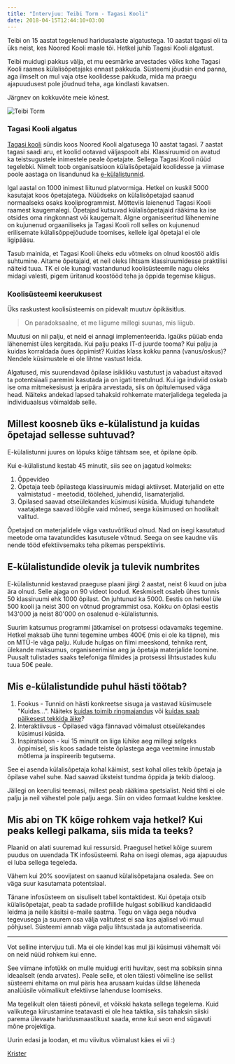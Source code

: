 ```yaml
---
title: "Intervjuu: Teibi Torm - Tagasi Kooli"
date: 2018-04-15T12:44:10+03:00
---
```


Teibi on 15 aastat tegelenud haridusalaste algatustega. 10 aastat tagasi oli ta üks neist, kes Noored Kooli maale tõi. Hetkel juhib Tagasi Kooli algatust.

Teibi muidugi pakkus välja, et mu eesmärke arvestades võiks kohe Tagasi Kooli raames külalisõpetajaks ennast pakkuda. Süsteemi jõudsin end panna, aga ilmselt on mul vaja otse koolidesse pakkuda, mida ma praegu ajapuudusest pole jõudnud teha, aga kindlasti kavatsen.

Järgnev on kokkuvõte meie kõnest.

![Teibi Torm](/img/teibi-torm.png)

### Tagasi Kooli algatus

[Tagasi kooli](https://tagasikooli.ee/) sündis koos Noored Kooli algatusega 10 aastat tagasi. 7 aastat tagasi saadi aru, et koolid ootavad väljaspoolt abi. Klassiruumid on avatud ka teistsugustele inimestele peale õpetajate. Sellega Tagasi Kooli nüüd tegelebki. Nimelt toob organisatsioon külalisõpetajaid koolidesse ja viimase poole aastaga on lisandunud ka [e-külalistunnid](https://www.youtube.com/user/tagasikooli/videos).

Igal aastal on 1000 inimest liitunud platvormiga. Hetkel on kuskil 5000 kasutajat koos õpetajatega. Nüüdseks on külalisõpetajad saanud normaalseks osaks kooliprogrammist. Mõtteviis laienenud Tagasi Kooli raamest kaugemalegi. Õpetajad kutsuvad külalisõpetajaid rääkima ka ise otsides oma ringkonnast või kaugemalt. Algne organiseeritud lähenemine on kujunenud orgaaniliseks ja Tagasi Kooli roll selles on kujunenud erilisemate külalisõppejõudude toomises, kellele igal õpetajal ei ole ligipääsu.

Tasub mainida, et Tagasi Kooli üheks edu võtmeks on olnud koostöö aldis suhtumine. Aitame õpetajaid, et neil oleks lihtsam klassiruumidesse praktilisi näiteid tuua. TK ei ole kunagi vastandunud koolisüsteemile nagu oleks midagi valesti, pigem üritanud koostööd teha ja õppida tegemise käigus.

### Koolisüsteemi keerukusest

Üks raskustest koolisüsteemis on pidevalt muutuv õpikäsitlus.

> On paradoksaalne, et me liigume millegi suunas, mis liigub.

Muutusi on nii palju, et neid ei annagi implementeerida. Igaüks püüab enda lähenemist üles kergitada. Kui palju peaks IT-d juurde tooma? Kui palju ja kuidas korraldada õues õppimist? Kuidas klass kokku panna (vanus/oskus)? Nendele küsimustele ei ole lihtne vastust leida.

Algatused, mis suurendavad õpilase isiklikku vastutust ja vabadust aitavad ta potentsiaali paremini kasutada ja on igati teretulnud. Kui iga indiviid oskab ise oma mitmekesisust ja eripära arvestada, siis on õpitulemused väga head. Näiteks andekad lapsed tahaksid rohkemate materjalidega tegeleda ja individuaalsus võimaldab selle.

## Millest koosneb üks e-külalistund ja kuidas õpetajad sellesse suhtuvad?

E-külalistunni juures on lõpuks kõige tähtsam see, et õpilane õpib. 

Kui e-külalistund kestab 45 minutit, siis see on jagatud kolmeks:
1. Õppevideo
2. Õpetaja teeb õpilastega klassiruumis midagi aktiivset. Materjalid on ette valmistatud - meetodid, töölehed, juhendid, lisamaterjalid.
3. Õpilased saavad otseülekandes küsimusi küsida. Muidugi tuhandete vaatajatega saavad löögile vaid mõned, seega küsimused on hoolikalt valitud.

Õpetajad on materjalidele väga vastuvõtlikud olnud. Nad on isegi kasutatud meetode oma tavatundides kasutusele võtnud. Seega on see kaudne viis nende tööd efektiivsemaks teha pikemas perspektiivis.

## E-külalistundide olevik ja tulevik numbrites

E-külalistunnid kestavad praeguse plaani järgi 2 aastat, neist 6 kuud on juba ära olnud. Selle ajaga on 90 videot loodud. Keskmiselt osaleb ühes tunnis 50 klassiruumi ehk 1000 õpilast. On juhtunud ka 5000. Eestis on hetkel üle 500 kooli ja neist 300 on võtnud programmist osa. Kokku on õplasi eestis 143'000 ja neist 80'000 on osalenud e-külalistunnis.

Suurim katsumus programmi jätkamisel on protsessi odavamaks tegemine. Hetkel maksab ühe tunni tegemine umbes 400€ (mis ei ole ka täpne), mis on MTÜ-le väga palju. Kulude hulgas on filmi meeskond, tehnika rent, ülekande maksumus, organiseerimise aeg ja õpetaja materjalide loomine. Puusalt tulistades saaks telefoniga filmides ja protsessi lihtsustades kulu tuua 50€ peale.

## Mis e-külalistundide puhul hästi töötab?

1. Fookus - Tunnid on hästi konkreetse sisuga ja vastavad küsimusele "Kuidas...". Näiteks [kuidas toimib ringmajandus](https://www.youtube.com/watch?v=1a1p5BPcQfc) või [kuidas saab päikesest tekkida äike](https://www.youtube.com/watch?v=9Lb4XH23Y38)?
2. Interaktiivsus - Õpilased väga fännavad võimalust otseülekandes küsimusi küsida.
3. Inspiratsioon - kui 15 minutit on liiga lühike aeg millegi selgeks õppimisel, siis koos sadade teiste õplastega aega veetmine innustab mõtlema ja inspireerib tegutsema.

See ei asenda külalisõpetaja kohal käimist, sest kohal olles tekib õpetaja ja õpilase vahel suhe. Nad saavad üksteist tundma õppida ja tekib dialoog.

Jällegi on keerulisi teemasi, millest peab rääkima spetsialist. Neid tihti ei ole palju ja neil vähestel pole palju aega. Siin on video formaat kuldne kesktee.

## Mis abi on TK kõige rohkem vaja hetkel? Kui peaks kellegi palkama, siis mida ta teeks?

Plaanid on alati suuremad kui ressursid. Praegusel hetkel kõige suurem puudus on uuendada TK infosüsteemi. Raha on isegi olemas, aga ajapuudus ei luba sellega tegeleda.

Vähem kui 20% soovijatest on saanud külalisõpetajana osaleda. See on väga suur kasutamata potentsiaal.

Tänane infosüsteem on sisuliselt tabel kontaktidest. Kui õpetaja otsib külalisõpetajat, peab ta sadade profiilide hulgast sobilikud kandidaadid leidma ja neile käsitsi e-maile saatma. Tegu on väga aega nõudva tegevusega ja suurem osa välja valitutest ei saa kas ajalisel või muul põhjusel. Süsteemi annab väga palju lihtsustada ja automatiseerida.

---

Vot selline intervjuu tuli. Ma ei ole kindel kas mul jäi küsimusi vähemalt või on neid nüüd rohkem kui enne.

See viimane infotükk on mulle muidugi eriti huvitav, sest ma sobiksin sinna ideaalselt (enda arvates). Peale selle, et olen täiesti võimeline ise sellist süsteemi ehitama on mul päris hea arusaam kuidas üldse läheneda analüüsile võimalikult efektiivse lahenduse loomiseks.

Ma tegelikult olen täiesti põnevil, et võikski hakata sellega tegelema. Kuid valikutega kiirustamine teatavasti ei ole hea taktika, siis tahaksin siiski parema ülevaate haridusmaastikust saada, enne kui seon end sügavuti mõne projektiga.

Uurin edasi ja loodan, et mu viivitus võimalust käes ei vii :)

[Krister](http://krister.ee)